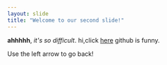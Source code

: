 ```yaml
---
layout: slide
title: "Welcome to our second slide!"
---
```

__ahhhhh__, _it's so difficult_. 
hi,click [here](http://www.bilibili.com)
github is funny.

Use the left arrow to go back!
